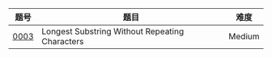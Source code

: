 | 题号 | 题目 | 难度 |
| --- | --- | --- |
| [0003](0003.longest-substring-without-repeating-characters/README.md) | Longest Substring Without Repeating Characters | Medium